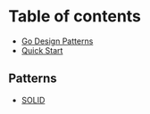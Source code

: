 # Table of contents

* [Go Design Patterns](README.md)
* [Quick Start](quick-start.md)

## Patterns

* [SOLID](patterns/solid.md)
